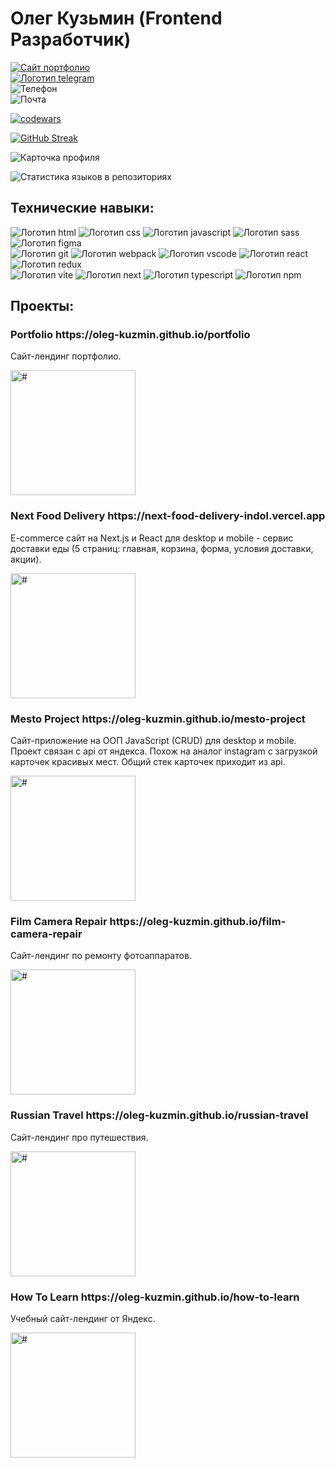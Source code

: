 # Олег Кузьмин (Frontend Разработчик)

<div>
  <a href="https://oleg-kuzmin.github.io/portfolio/" target="_blank" rel="noopener">
    <img src='./contacts/portfolio2.svg' alt="Сайт портфолио" />  
  </a>
</div>
<div>
  <a href="https://t.me/Oleg_Kuzmin_Web" target="_blank">
    <img src='./contacts/telegram2.svg' alt="Логотип telegram" />
  </a>
</div>
<div>
  <img src='./contacts/phone2.svg' alt="Телефон" /> 
</div>
<div>
  <img src='./contacts/email2.svg' alt="Почта" /> 
</div>

[![codewars](https://www.codewars.com/users/Oleg_Kuzmin/badges/small)](https://www.codewars.com/users/Oleg_Kuzmin)

[![GitHub Streak](https://streak-stats.demolab.com?user=oleg-kuzmin&theme=solarized_dark)](https://git.io/streak-stats)

![Карточка профиля](https://github-profile-summary-cards.vercel.app/api/cards/profile-details?username=oleg-kuzmin&theme=solarized_dark)

![Статистика языков в репозиториях](https://github-profile-summary-cards.vercel.app/api/cards/repos-per-language?username=oleg-kuzmin&theme=solarized_dark)

## Технические навыки:

<div>  
  <img src='./images/html.svg' alt="Логотип html" />   
  <img src='./images/css.svg' alt="Логотип css" />  
  <img src='./images/javascript.svg' alt="Логотип javascript" />  
  <img src='./images/sass.svg' alt="Логотип sass" />  
  <img src='./images/figma.svg' alt="Логотип figma" />
</div>

<div>  
  <img src='./images/git.svg' alt="Логотип git" />
  <img src='./images/webpack.svg' alt="Логотип webpack" />
  <img src='./images/vscode.svg' alt="Логотип vscode" />
  <img src='./images/react.svg' alt="Логотип react" />
  <img src='./images/redux.svg' alt="Логотип redux" />
</div>

<div>
  <img src='./images/vite.svg' alt="Логотип vite" />
  <img src='./images/next.svg' alt="Логотип next" />
  <img src='./images/typescript.svg' alt="Логотип typescript" />
  <img src='./images/npm.svg' alt="Логотип npm" />
</div>

## Проекты:

<div>
  <h3>Portfolio https://oleg-kuzmin.github.io/portfolio</h3>
  <p>Сайт-лендинг портфолио.</p>
  <img src='./projects/portfolio.jpg' alt="#" width='200' />  
</div>

<div>
  <h3>Next Food Delivery https://next-food-delivery-indol.vercel.app</h3>
  <p>
    E-commerce сайт на Next.js и React для desktop и mobile - сервис доставки еды (5 страниц: главная, корзина, форма, условия доставки, акции).
  </p>
  <img src='./projects/food.jpg' alt="#" width='200' />  
</div>

<div>
  <h3>Mesto Project https://oleg-kuzmin.github.io/mesto-project</h3>
  <p>
    Сайт-приложение на ООП JavaScript (CRUD) для desktop и mobile. Проект связан с api от яндекса. Похож на аналог instagram с загрузкой карточек красивых мест. Общий стек карточек приходит из api.
  </p>
  <img src='./projects/mesto.jpg' alt="#" width='200' />  
</div>

<div>
  <h3>Film Camera Repair https://oleg-kuzmin.github.io/film-camera-repair</h3>
  <p>Сайт-лендинг по ремонту фотоаппаратов.</p>
  <img src='./projects/film.jpg' alt="#" width='200' />  
</div>

<div>
  <h3>Russian Travel https://oleg-kuzmin.github.io/russian-travel</h3>
  <p>Сайт-лендинг про путешествия.</p>
  <img src='./projects/travel.jpg' alt="#" width='200' />  
</div>

<div>
  <h3>How To Learn https://oleg-kuzmin.github.io/how-to-learn</h3>
  <p>Учебный сайт-лендинг от Яндекс.</p>
  <img src='./projects/learn.jpg' alt="#" width='200' />  
</div>
